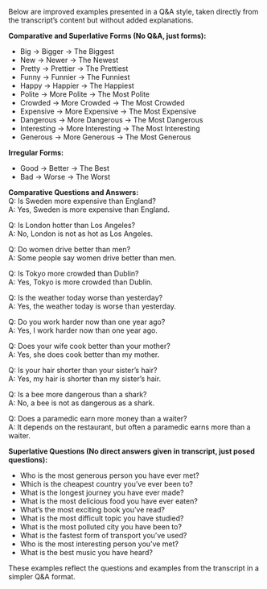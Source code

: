 Below are improved examples presented in a Q&A style, taken directly from the transcript’s content but without added explanations.

**Comparative and Superlative Forms (No Q&A, just forms):**

- Big → Bigger → The Biggest
- New → Newer → The Newest
- Pretty → Prettier → The Prettiest
- Funny → Funnier → The Funniest
- Happy → Happier → The Happiest
- Polite → More Polite → The Most Polite
- Crowded → More Crowded → The Most Crowded
- Expensive → More Expensive → The Most Expensive
- Dangerous → More Dangerous → The Most Dangerous
- Interesting → More Interesting → The Most Interesting
- Generous → More Generous → The Most Generous

**Irregular Forms:**

- Good → Better → The Best
- Bad → Worse → The Worst

**Comparative Questions and Answers:**  
Q: Is Sweden more expensive than England?  
A: Yes, Sweden is more expensive than England.

Q: Is London hotter than Los Angeles?  
A: No, London is not as hot as Los Angeles.

Q: Do women drive better than men?  
A: Some people say women drive better than men.

Q: Is Tokyo more crowded than Dublin?  
A: Yes, Tokyo is more crowded than Dublin.

Q: Is the weather today worse than yesterday?  
A: Yes, the weather today is worse than yesterday.

Q: Do you work harder now than one year ago?  
A: Yes, I work harder now than one year ago.

Q: Does your wife cook better than your mother?  
A: Yes, she does cook better than my mother.

Q: Is your hair shorter than your sister’s hair?  
A: Yes, my hair is shorter than my sister’s hair.

Q: Is a bee more dangerous than a shark?  
A: No, a bee is not as dangerous as a shark.

Q: Does a paramedic earn more money than a waiter?  
A: It depends on the restaurant, but often a paramedic earns more than a waiter.

**Superlative Questions (No direct answers given in transcript, just posed questions):**

- Who is the most generous person you have ever met?
- Which is the cheapest country you’ve ever been to?
- What is the longest journey you have ever made?
- What is the most delicious food you have ever eaten?
- What’s the most exciting book you’ve read?
- What is the most difficult topic you have studied?
- What is the most polluted city you have been to?
- What is the fastest form of transport you’ve used?
- Who is the most interesting person you’ve met?
- What is the best music you have heard?

These examples reflect the questions and examples from the transcript in a simpler Q&A format.